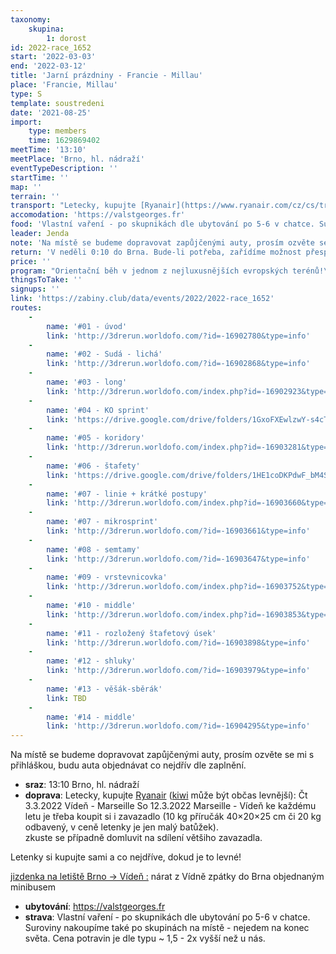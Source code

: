 ```yaml
---
taxonomy:
    skupina:
        1: dorost
id: 2022-race_1652
start: '2022-03-03'
end: '2022-03-12'
title: 'Jarní prázdniny - Francie - Millau'
place: 'Francie, Millau'
type: S
template: soustredeni
date: '2021-08-25'
import:
    type: members
    time: 1629869402
meetTime: '13:10'
meetPlace: 'Brno, hl. nádraží'
eventTypeDescription: ''
startTime: ''
map: ''
terrain: ''
transport: "Letecky, kupujte [Ryanair](https://www.ryanair.com/cz/cs/trip/flights/select?adults=1&teens=0&children=0&infants=0&dateOut=2022-03-03&dateIn=2022-03-12&isConnectedFlight=false&isReturn=true&discount=0&promoCode=&originIata=VIE&destinationIata=MRS&tpAdults=1&tpTeens=0&tpChildren=0&tpInfants=0&tpStartDate=2022-03-03&tpEndDate=2022-03-12&tpDiscount=0&tpPromoCode=&tpOriginIata=VIE&tpDestinationIata=MRS) ([kiwi](https://www.kiwi.com/en/search/results/vienna-austria/marseille-france/2022-03-03/2022-03-12?times=18-19-20-21_20-20-21-22&stopNumber=0%7Etrue) může být občas levnější):\r\nČt 3.3.2022 Vídeň - Marseille\r\nSo 12.3.2022 Marseille - Vídeň\r\nke každému letu je třeba koupit si i zavazadlo (10 kg příručák 40×20×25 cm či 20 kg odbavený, v ceně letenky je jen malý batůžek).  \r\nzkuste se případně domluvit na sdílení většiho zavazadla.\r\n\r\nLetenky si kupujte sami a co nejdříve, dokud je to levné!\r\n\r\n[jizdenka na letiště Brno -> Vídeň :](https://idos.idnes.cz/vlakyautobusymhdvse/spojeni/prehled/?p=Fyb5SSWpsOpfNdTbad2ENBBhbcX7GhLtY05JA.BLyoajtMcMGk:5k9VguESWknKtwToPkvegFFYoqsfsbI1WwCQ3.Ln6MWfSCIm9Gnqmvi2oJDWY1lZUkFiR5mODUnbUCEOUIap9A.U-)\r\nnárat z Vídně zpátky do Brna objednaným minibusem"
accomodation: 'https://valstgeorges.fr'
food: 'Vlastní vaření - po skupnikách dle ubytování po 5-6 v chatce. Suroviny nakoupíme také po skupinách na místě - nejedem na konec světa. Cena potravin je dle typu  ~ 1,5 - 2x vyšší než u nás.'
leader: Jenda
note: 'Na místě se budeme dopravovat zapůjčenými auty, prosím ozvěte se mi s přihláškou, budu auta objednávat co nejdřív dle zaplnění.'
return: 'V neděli 0:10 do Brna. Bude-li potřeba, zařídíme možnost přespání po návratu v Brně.'
price: ''
program: "Orientační běh v jednom z nejluxusnějších evropských terénů!\r\n\r\n| Den |      | typ                                           | mapa              | rychlost        | parkování                    |\r\n|-----|------|-----------------------------------------------|-------------------|-----------------|------------------------------|\r\n| pa  | dopo | seznamovák: linie, výrazné objekty, plánování | Potensac          | volně           | https://mapy.cz/s/kakefuhava |\r\n|     | odpo | stinovaná-sudá-lichá                          | Figayrol          | volně           | https://mapy.cz/s/fejujebufa |\r\n| so  | dopo | long                                          | Figayrol          | středně/na mapu | https://mapy.cz/s/jevofubevu |\r\n|     | odpo | volno/výlet                                   |                   |                 |                              |\r\n| ne  | dopo | sprintové úseky/štafety                       | Millau            | závodně         | https://mapy.cz/s/fomapulasu |\r\n|     | odpo | koridory                                      | Les Bousquetnnous | volně           | https://mapy.cz/s/fejujebufa |\r\n| po  | dopo | štafety                                       | Clarrisac         | závodně         |                              |\r\n|     | odpo | volno/výlet                                   |                   |                 |                              |\r\n| ut  | dopo | linie, kp, mikrosprint                        | Guilhaumard       | volně + rychle  | https://mapy.cz/s/holefozatu |\r\n|     | odpo | okruhy/semtamy                                | Guilhaumard       | rychle          | https://mapy.cz/s/holefozatu |\r\n| st  | dopo | vrstvenicovka                                 | St Jean           | volně ++        | https://mapy.cz/s/podozukogu |\r\n|     | odpo | volno/výlet                                   |                   |                 | https://mapy.cz/s/hefanapaja |\r\n| ct  | dopo | bludiště-middle                               | Guilhaumard       | volně           | https://mapy.cz/s/nabepegure |\r\n|     | odpo | rozložený úsek                                | Mt. Merdous       | rychle          | https://mapy.cz/s/lazapatulo |\r\n| pa  | dopo | shluky - spojené do tratě                     | Ste Eulalie       | středně/na mapu | https://mapy.cz/s/porahanece |\r\n|     | odpo | volno/věšák-sběrák                            | Figayrol          | volně           | https://mapy.cz/s/jevofubevu |\r\n| so  | dopo | middle                                        | Escandorque       | závodně         |                              |\r\n|     | odpo | výlet                                         |                   |                 |                              |\r\n\r\n\r\n[Ukázka mapy](http://www.orientabonito.fr/doma/map_images/1687.blank.jpg)"
thingsToTake: ''
signups: ''
link: 'https://zabiny.club/data/events/2022/2022-race_1652'
routes:
    -
        name: '#01 - úvod'
        link: 'http://3drerun.worldofo.com/?id=-16902780&type=info'
    -
        name: '#02 - Sudá - lichá'
        link: 'http://3drerun.worldofo.com/?id=-16902868&type=info'
    -
        name: '#03 - long'
        link: 'http://3drerun.worldofo.com/index.php?id=-16902923&type=info'
    -
        name: '#04 - KO sprint'
        link: 'https://drive.google.com/drive/folders/1GxoFXEwlzwY-s4cTM0iOemQxLfHvPVVW?usp=sharing'
    -
        name: '#05 - koridory'
        link: 'http://3drerun.worldofo.com/index.php?id=-16903281&type=info'
    -
        name: '#06 - štafety'
        link: 'https://drive.google.com/drive/folders/1HE1coDKPdwF_bM4SUDs1utgE3sug1g0Z?usp=sharing'
    -
        name: '#07 - linie + krátké postupy'
        link: 'http://3drerun.worldofo.com/index.php?id=-16903660&type=info'
    -
        name: '#07 - mikrosprint'
        link: 'http://3drerun.worldofo.com/?id=-16903661&type=info'
    -
        name: '#08 - semtamy'
        link: 'http://3drerun.worldofo.com/?id=-16903647&type=info'
    -
        name: '#09 - vrstevnicovka'
        link: 'http://3drerun.worldofo.com/index.php?id=-16903752&type=info'
    -
        name: '#10 - middle'
        link: 'http://3drerun.worldofo.com/index.php?id=-16903853&type=info'
    -
        name: '#11 - rozložený štafetový úsek'
        link: 'http://3drerun.worldofo.com/?id=-16903898&type=info'
    -
        name: '#12 - shluky'
        link: 'http://3drerun.worldofo.com/?id=-16903979&type=info'
    -
        name: '#13 - věšák-sběrák'
        link: TBD
    -
        name: '#14 - middle'
        link: 'http://3drerun.worldofo.com/?id=-16904295&type=info'
---
```


Na místě se budeme dopravovat zapůjčenými auty, prosím ozvěte se mi s přihláškou, budu auta objednávat co nejdřív dle zaplnění.
* **sraz**: 13:10 Brno, hl. nádraží
* **doprava**: Letecky, kupujte [Ryanair](https://www.ryanair.com/cz/cs/trip/flights/select?adults=1&teens=0&children=0&infants=0&dateOut=2022-03-03&dateIn=2022-03-12&isConnectedFlight=false&isReturn=true&discount=0&promoCode=&originIata=VIE&destinationIata=MRS&tpAdults=1&tpTeens=0&tpChildren=0&tpInfants=0&tpStartDate=2022-03-03&tpEndDate=2022-03-12&tpDiscount=0&tpPromoCode=&tpOriginIata=VIE&tpDestinationIata=MRS) ([kiwi](https://www.kiwi.com/en/search/results/vienna-austria/marseille-france/2022-03-03/2022-03-12?times=18-19-20-21_20-20-21-22&stopNumber=0%7Etrue) může být občas levnější):
Čt 3.3.2022 Vídeň - Marseille
So 12.3.2022 Marseille - Vídeň
ke každému letu je třeba koupit si i zavazadlo (10 kg příručák 40×20×25 cm či 20 kg odbavený, v ceně letenky je jen malý batůžek).  
zkuste se případně domluvit na sdílení většiho zavazadla.

Letenky si kupujte sami a co nejdříve, dokud je to levné!

[jizdenka na letiště Brno -> Vídeň :](https://idos.idnes.cz/vlakyautobusymhdvse/spojeni/prehled/?p=Fyb5SSWpsOpfNdTbad2ENBBhbcX7GhLtY05JA.BLyoajtMcMGk:5k9VguESWknKtwToPkvegFFYoqsfsbI1WwCQ3.Ln6MWfSCIm9Gnqmvi2oJDWY1lZUkFiR5mODUnbUCEOUIap9A.U-)
nárat z Vídně zpátky do Brna objednaným minibusem
* **ubytování**: https://valstgeorges.fr
* **strava**: Vlastní vaření - po skupnikách dle ubytování po 5-6 v chatce. Suroviny nakoupíme také po skupinách na místě - nejedem na konec světa. Cena potravin je dle typu  ~ 1,5 - 2x vyšší než u nás.

